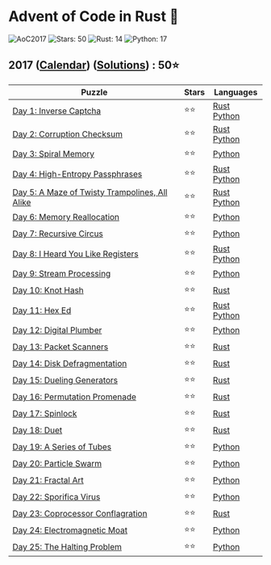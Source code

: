 # Advent of Code in Rust 🦀

![AoC2017](https://img.shields.io/badge/Advent_of_Code-2017-8A2BE2)
![Stars: 50](https://img.shields.io/badge/Stars-50⭐-blue)
![Rust: 14](https://img.shields.io/badge/Rust-14-cyan?logo=Rust)
![Python: 17](https://img.shields.io/badge/Python-17-cyan?logo=Python)

## 2017 ([Calendar](https://adventofcode.com/2017)) ([Solutions](../2017/)) : 50⭐

Puzzle                                                                                | Stars | Languages
------------------------------------------------------------------------------------- | ----- | -----------
[Day 1: Inverse Captcha](https://adventofcode.com/2017/day/1)                         | ⭐⭐  | [Rust](../2017/day1/day1.rs) [Python](../2017/day1/day1.py)
[Day 2: Corruption Checksum](https://adventofcode.com/2017/day/2)                     | ⭐⭐  | [Rust](../2017/day2/day2.rs) [Python](../2017/day2/day2.py)
[Day 3: Spiral Memory](https://adventofcode.com/2017/day/3)                           | ⭐⭐  | [Python](../2017/day3/day3.py)
[Day 4: High-Entropy Passphrases](https://adventofcode.com/2017/day/4)                | ⭐⭐  | [Rust](../2017/day4/day4.rs) [Python](../2017/day4/day4.py)
[Day 5: A Maze of Twisty Trampolines, All Alike](https://adventofcode.com/2017/day/5) | ⭐⭐  | [Rust](../2017/day5/day5.rs) [Python](../2017/day5/day5.py)
[Day 6: Memory Reallocation](https://adventofcode.com/2017/day/6)                     | ⭐⭐  | [Python](../2017/day6/day6.py)
[Day 7: Recursive Circus](https://adventofcode.com/2017/day/7)                        | ⭐⭐  | [Python](../2017/day7/day7.py)
[Day 8: I Heard You Like Registers](https://adventofcode.com/2017/day/8)              | ⭐⭐  | [Rust](../2017/day8/day8.rs) [Python](../2017/day8/day8.py)
[Day 9: Stream Processing](https://adventofcode.com/2017/day/9)                       | ⭐⭐  | [Python](../2017/day9/day9.py)
[Day 10: Knot Hash](https://adventofcode.com/2017/day/10)                             | ⭐⭐  | [Rust](../2017/day10/day10.rs)
[Day 11: Hex Ed](https://adventofcode.com/2017/day/11)                                | ⭐⭐  | [Rust](../2017/day11/day11.rs) [Python](../2017/day11/day11.py)
[Day 12: Digital Plumber](https://adventofcode.com/2017/day/12)                       | ⭐⭐  | [Python](../2017/day12/day12.py)
[Day 13: Packet Scanners](https://adventofcode.com/2017/day/13)                       | ⭐⭐  | [Rust](../2017/day13/day13.rs)
[Day 14: Disk Defragmentation](https://adventofcode.com/2017/day/14)                  | ⭐⭐  | [Rust](../2017/day14/day14.rs)
[Day 15: Dueling Generators](https://adventofcode.com/2017/day/15)                    | ⭐⭐  | [Rust](../2017/day15/day15.rs)
[Day 16: Permutation Promenade](https://adventofcode.com/2017/day/16)                 | ⭐⭐  | [Rust](../2017/day16/day16.rs)
[Day 17: Spinlock](https://adventofcode.com/2017/day/17)                              | ⭐⭐  | [Rust](../2017/day17/day17.rs)
[Day 18: Duet](https://adventofcode.com/2017/day/18)                                  | ⭐⭐  | [Rust](../2017/day18/day18.rs)
[Day 19: A Series of Tubes](https://adventofcode.com/2017/day/19)                     | ⭐⭐  | [Python](../2017/day19/day19.py)
[Day 20: Particle Swarm](https://adventofcode.com/2017/day/20)                        | ⭐⭐  | [Python](../2017/day20/day20.py)
[Day 21: Fractal Art](https://adventofcode.com/2017/day/21)                           | ⭐⭐  | [Python](../2017/day21/day21.py)
[Day 22: Sporifica Virus](https://adventofcode.com/2017/day/22)                       | ⭐⭐  | [Python](../2017/day22/day22.py)
[Day 23: Coprocessor Conflagration](https://adventofcode.com/2017/day/23)             | ⭐⭐  | [Rust](../2017/day23/day23.rs)
[Day 24: Electromagnetic Moat](https://adventofcode.com/2017/day/24)                  | ⭐⭐  | [Python](../2017/day24/day24.py)
[Day 25: The Halting Problem](https://adventofcode.com/2017/day/25)                   | ⭐⭐  | [Python](../2017/day25/day25.py)
